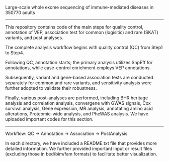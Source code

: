 Large-scale whole exome sequencing of immune-mediated diseases in 350770 adults 

---
This repository contains code of the main steps for quality control, annotation of VEP, association test for common (logisitic) and rare (SKAT) variants, and post analyses.

The complete analysis workflow begins with quality control (QC) from Step1 to Step4. 

Following QC, annotation starts; the primary analysis utilizes SnpEff for annotations, while case-control enrichment employs VEP annotations. 

Subsequently, variant and gene-based association tests are conducted separately for common and rare variants, and sensitivity analysis were further adopted to validate their robustness.

Finally, various post-analyses are performed, including BHR heritage analysis and correlation analysis, convergene with GWAS signals, Cox survival analysis, Gene expression, MR analysis, annotating amino acid alterations, Proteomic-wide analysis, and PheWAS analysis. We have uploaded important codes for this section.


---
Workflow: QC -> Annotation -> Association -> PostAnalysis

In each directory, we have included a README.txt file that provides more detailed information. We further provided important input or result files (excluding those in bed/bim/fam formats) to facilitate better visualization.
